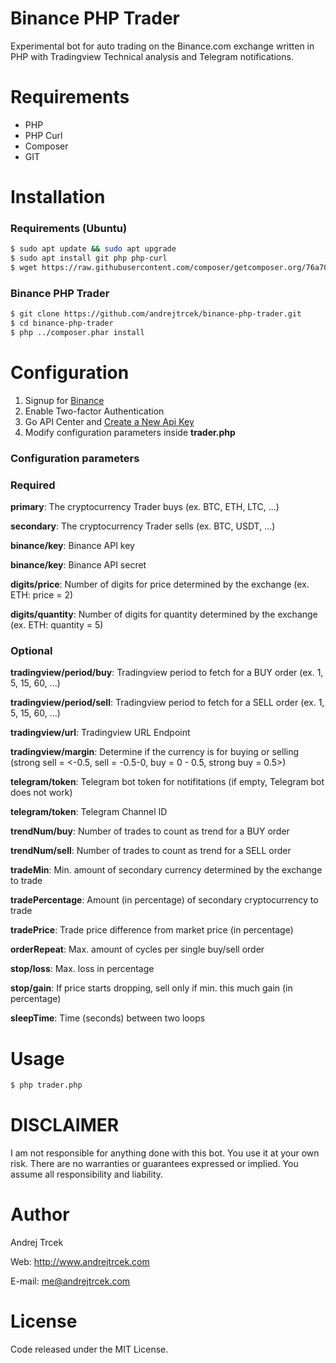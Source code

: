 # Binance PHP Trader

Experimental bot for auto trading on the Binance.com exchange written in PHP with Tradingview Technical analysis and Telegram notifications.


# Requirements

  - PHP
  - PHP Curl
  - Composer
  - GIT


# Installation

### Requirements (Ubuntu)

```sh
$ sudo apt update && sudo apt upgrade
$ sudo apt install git php php-curl
$ wget https://raw.githubusercontent.com/composer/getcomposer.org/76a7060ccb93902cd7576b67264ad91c8a2700e2/web/installer -O - -q | php -- --quiet
```


### Binance PHP Trader

```sh
$ git clone https://github.com/andrejtrcek/binance-php-trader.git
$ cd binance-php-trader
$ php ../composer.phar install
```


# Configuration

1. Signup for [Binance](https://www.binance.com/en/register?ref=T0J9L2XU)
2. Enable Two-factor Authentication
3. Go API Center and [Create a New Api Key](https://www.binance.com/en/my/settings/api-management?ref=T0J9L2XU)
4. Modify configuration parameters inside **trader.php**


### Configuration parameters

### Required
**primary**: The cryptocurrency Trader buys (ex. BTC, ETH, LTC, ...)

**secondary**: The cryptocurrency Trader sells (ex. BTC, USDT, ...)

**binance/key**: Binance API key

**binance/key**: Binance API secret

**digits/price**: Number of digits for price determined by the exchange (ex. ETH: price = 2)

**digits/quantity**: Number of digits for quantity determined by the exchange (ex. ETH: quantity = 5)


### Optional
**tradingview/period/buy**: Tradingview period to fetch for a BUY order (ex. 1, 5, 15, 60, ...)

**tradingview/period/sell**: Tradingview period to fetch for a SELL order (ex. 1, 5, 15, 60, ...)

**tradingview/url**: Tradingview URL Endpoint

**tradingview/margin**: Determine if the currency is for buying or selling (strong sell = <-0.5, sell = -0.5-0, buy = 0 - 0.5, strong buy = 0.5>)

**telegram/token**: Telegram bot token for notifitations (if empty, Telegram bot does not work)

**telegram/token**: Telegram Channel ID

**trendNum/buy**: Number of trades to count as trend for a BUY order

**trendNum/sell**: Number of trades to count as trend for a SELL order

**tradeMin**: Min. amount of secondary currency determined by the exchange to trade

**tradePercentage**: Amount (in percentage) of secondary cryptocurrency to trade

**tradePrice**: Trade price difference from market price (in percentage)

**orderRepeat**: Max. amount of cycles per single buy/sell order

**stop/loss**: Max. loss in percentage

**stop/gain**: If price starts dropping, sell only if min. this much gain (in percentage)

**sleepTime**: Time (seconds) between two loops


# Usage

```sh
$ php trader.php
```


# DISCLAIMER

I am not responsible for anything done with this bot. You use it at your own risk. There are no warranties or guarantees expressed or implied. You assume all responsibility and liability.


# Author

Andrej Trcek

Web: http://www.andrejtrcek.com

E-mail: me@andrejtrcek.com


# License
Code released under the MIT License.
